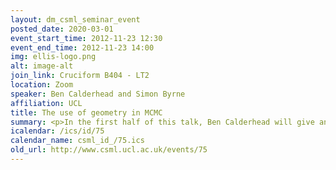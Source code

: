```yaml
---
layout: dm_csml_seminar_event
posted_date: 2020-03-01
event_start_time: 2012-11-23 12:30
event_end_time: 2012-11-23 14:00
img: ellis-logo.png
alt: image-alt
join_link: Cruciform B404 - LT2
location: Zoom
speaker: Ben Calderhead and Simon Byrne
affiliation: UCL
title: The use of geometry in MCMC
summary: <p>In the first half of this talk, Ben Calderhead will give an introduction to Markov chain Monte Carlo methods, in which he will demonstrate the main challenges encountered when performing inference over many of the complex statistical models that are of interest in current biological scientific research.  He will then introduce the connection between statistical models and Riemannian geometry, and show how this allows far more efficient MCMC algorithms to be developed.  Finally he will discuss his very recent NIPS paper, which presents a sampling scheme based on a Langevin type diffusion that approximates the local Riemannian geometry.  This work extends differential geometric MCMC methods to statistical models where the metric tensor (given by the Expected Fisher Information) is analytically intractable.</p><p>In the second part, Simon Byrne will talk about MCMC methods over embedded manifolds. Embedded manifolds, such as simplices and hyperspheres, arise in a variety of statistical models, but can often be difficult to work with computationally. I'll talk about the Hamiltonian Monte Carlo algorithm, and how it may be modified to operate on these complicated spaces by exploiting their unique geometric structure. Applications include dimension reduction models such as mixture models and latent factor models.</p><p>Slides for the talk&#58; <a href="http&#58;//events.csml.ucl.ac.uk/userdata/lunch_talks/2012_11_23_bc.pdf">Ben Calderhead (PDF)</a>, <a href="http&#58;//events.csml.ucl.ac.uk/userdata/lunch_talks/2012_11_23_sb.pdf">Simon Byrne (PDF)</a></p>
icalendar: /ics/id/75
calendar_name: csml_id_/75.ics
old_url: http://www.csml.ucl.ac.uk/events/75
---
```

